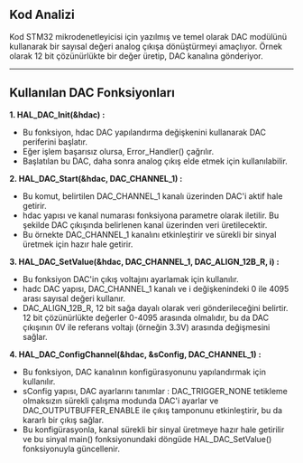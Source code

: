 ## Kod Analizi
Kod STM32 mikrodenetleyicisi için yazılmış ve temel olarak DAC modülünü kullanarak bir sayısal değeri analog çıkışa dönüştürmeyi amaçlıyor. Örnek olarak 12 bit çözünürlükte bir değer üretip, DAC kanalına gönderiyor. 

--------------------------------------------------------------------------------------------------------------------------------------------------------

## Kullanılan DAC Fonksiyonları 

**1. HAL_DAC_Init(&hdac) :**
* Bu fonksiyon, hdac DAC yapılandırma değişkenini kullanarak DAC periferini başlatır.
* Eğer işlem başarısız olursa, Error_Handler() çağrılır.
* Başlatılan bu DAC, daha sonra analog çıkış elde etmek için kullanılabilir.

**2. HAL_DAC_Start(&hdac, DAC_CHANNEL_1) :**
* Bu komut, belirtilen DAC_CHANNEL_1 kanalı üzerinden DAC'i aktif hale getirir.
* hdac yapısı ve kanal numarası fonksiyona parametre olarak iletilir. Bu şekilde DAC çıkışında belirlenen kanal üzerinden veri üretilecektir.
* Bu örnekte DAC_CHANNEL_1 kanalını etkinleştirir ve sürekli bir sinyal üretmek için hazır hale getirir.

**3. HAL_DAC_SetValue(&hdac, DAC_CHANNEL_1, DAC_ALIGN_12B_R, i) :**
* Bu fonksiyon DAC'in çıkış voltajını ayarlamak için kullanılır.
* hadc DAC yapısı, DAC_CHANNEL_1 kanalı ve i değişkenindeki 0 ile 4095 arası sayısal değeri kullanır.
* DAC_ALIGN_12B_R, 12 bit sağa dayalı olarak veri gönderileceğini belirtir. 12 bit çözünürlükte değerler 0-4095 arasında olmalıdır, bu da DAC çıkışının 0V ile referans voltajı (örneğin 3.3V) arasında değişmesini sağlar.

**4. HAL_DAC_ConfigChannel(&hdac, &sConfig, DAC_CHANNEL_1) :**
* Bu fonksiyon, DAC kanalının konfigürasyonunu yapılandırmak için kullanılır.
* sConfig yapısı, DAC ayarlarını tanımlar : DAC_TRIGGER_NONE tetikleme olmaksızın sürekli çalışma modunda DAC'i ayarlar ve DAC_OUTPUTBUFFER_ENABLE ile çıkış tamponunu etkinleştirir, bu da kararlı bir çıkış sağlar.
* Bu konfigürasyonla, kanal sürekli bir sinyal üretmeye hazır hale getirilir ve bu sinyal main() fonksiyonundaki döngüde HAL_DAC_SetValue() fonksiyonuyla güncellenir.




















